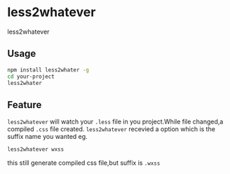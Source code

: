 # less2whatever
less2whatever
## Usage
```bash
npm install less2whater -g
cd your-project
less2whater
```
## Feature
`less2whatever` will watch your `.less` file in you project.While file changed,a compiled `.css` file created.
`less2whatever` recevied a option which is the suffix name you wanted
eg. 
```bash
less2whatever wxss
```
this still generate compiled css file,but suffix is `.wxss`
